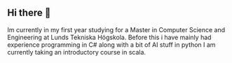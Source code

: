 ## Hi there 👋

Im currently in my first year studying for a Master in Computer Science and Engineering at Lunds Tekniska Högskola.
Before this i have mainly had experience programming in C# along with a bit of AI stuff in python
I am currently taking an introductory course in scala.

<!--
**RufusKoggRojder/RufusKoggRojder** is a ✨ _special_ ✨ repository because its `README.md` (this file) appears on your GitHub profile.

Here are some ideas to get you started:

- 🔭 I’m currently working on ...
- 🌱 I’m currently learning ...
- 👯 I’m looking to collaborate on ...
- 🤔 I’m looking for help with ...
- 💬 Ask me about ...
- 📫 How to reach me: ...
- 😄 Pronouns: ...
- ⚡ Fun fact: ...
-->
